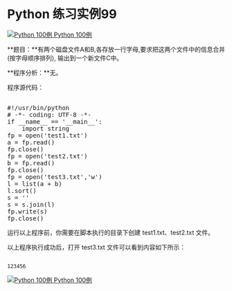 Python 练习实例99
=============

 [![Python 100例](../images/up.gif)
 Python 100例](python-100-examples.html)


 **题目：**有两个磁盘文件A和B,各存放一行字母,要求把这两个文件中的信息合并(按字母顺序排列), 输出到一个新文件C中。 

 **程序分析：**无。

 程序源代码：

  <pre>

#!/usr/bin/python
# -*- coding: UTF-8 -*-
if __name__ == '__main__':
    import string
fp = open('test1.txt')
a = fp.read()
fp.close()
fp = open('test2.txt')
b = fp.read()
fp.close()
fp = open('test3.txt','w')
l = list(a + b)
l.sort()
s = ''
s = s.join(l)
fp.write(s)
fp.close()
</pre>

  运行以上程序前，你需要在脚本执行的目录下创建 test1.txt、test2.txt 文件。

 以上程序执行成功后，打开 test3.txt 文件可以看到内容如下所示：

 
```

123456

```

 [![Python 100例](../images/up.gif)
 Python 100例](python-100-examples.html)